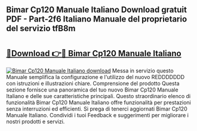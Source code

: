 ## Bimar Cp120 Manuale Italiano Download gratuit PDF - Part-2f6 Italiano Manuale del proprietario del servizio tfB8m

# <h2><a href="http://dfgn1b.blite.top/?on=Bimar+Cp120+Manuale+Italiano">🔗Download 👉🔴 Bimar Cp120 Manuale Italiano</a></h2>

[![Bimar Cp120 Manuale Italiano download](https://i.imgur.com/lujVjoI.png)](http://dfgn1b.blite.top/?on=Bimar+Cp120+Manuale+Italiano)
Messa in servizio questo Manuale semplifica la configurazione e l'utilizzo del nuovo REDDDDDDD con istruzioni e illustrazioni chiare. Comprensione del prodotto Questa sezione fornisce una panoramica del tuo nuovo Bimar Cp120 Manuale Italiano e delle sue caratteristiche principali. Questo straordinario elenco di funzionalità Bimar Cp120 Manuale Italiano offre funzionalità per prestazioni senza interruzioni ed efficienti. Si prega di tenerci aggiornati Bimar Cp120 Manuale Italiano. Condividi i tuoi Feedback e suggerimenti per migliorare i nostri prodotti e servizi.
